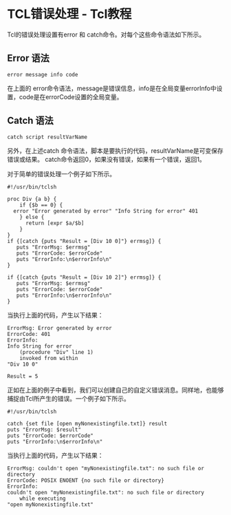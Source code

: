 # TCL错误处理 - Tcl教程

Tcl的错误处理设置有error 和 catch命令。对每个这些命令语法如下所示。

## Error 语法

```
error message info code
```

在上面的 error命令语法，message是错误信息，info是在全局变量errorInfo中设置，code是在errorCode设置的全局变量。

## Catch 语法

```
catch script resultVarName
```

另外，在上述catch 命令语法，脚本是要执行的代码，resultVarName是可变保存错误或结果。 catch命令返回0，如果没有错误，如果有一个错误，返回1。

对于简单的错误处理一个例子如下所示。

```
#!/usr/bin/tclsh

proc Div {a b} {
    if {$b == 0} {
  error "Error generated by error" "Info String for error" 401
    } else {
      return [expr $a/$b]
    }
}
if {[catch {puts "Result = [Div 10 0]"} errmsg]} {
   puts "ErrorMsg: $errmsg"
   puts "ErrorCode: $errorCode"
   puts "ErrorInfo:\n$errorInfo\n"
}

if {[catch {puts "Result = [Div 10 2]"} errmsg]} {
   puts "ErrorMsg: $errmsg"
   puts "ErrorCode: $errorCode"
   puts "ErrorInfo:\n$errorInfo\n"
}
```

当执行上面的代码，产生以下结果：

```
ErrorMsg: Error generated by error
ErrorCode: 401
ErrorInfo:
Info String for error
    (procedure "Div" line 1)
    invoked from within
"Div 10 0"

Result = 5

```

正如在上面的例子中看到，我们可以创建自己的自定义错误消息。同样地，也能够捕捉由Tcl所产生的错误。一个例子如下所示。

```
#!/usr/bin/tclsh

catch {set file [open myNonexistingfile.txt]} result
puts "ErrorMsg: $result"
puts "ErrorCode: $errorCode"
puts "ErrorInfo:\n$errorInfo\n"
```

当执行上面的代码，产生以下结果：

```
ErrorMsg: couldn't open "myNonexistingfile.txt": no such file or directory
ErrorCode: POSIX ENOENT {no such file or directory}
ErrorInfo:
couldn't open "myNonexistingfile.txt": no such file or directory
    while executing
"open myNonexistingfile.txt"
```

 